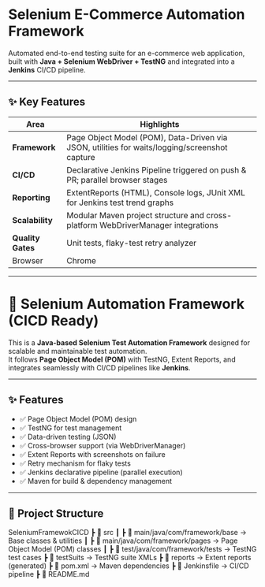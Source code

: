 # Selenium E-Commerce Automation Framework 

Automated end-to-end testing suite for an e-commerce web application, built with **Java + Selenium WebDriver + TestNG** and integrated into a **Jenkins** CI/CD pipeline.  

---

## ✨ Key Features
| Area               | Highlights                                                                                   |
|--------------------|----------------------------------------------------------------------------------------------|
| **Framework**      | Page Object Model (POM), Data-Driven via JSON, utilities for waits/logging/screenshot capture|
| **CI/CD**          | Declarative Jenkins Pipeline triggered on push & PR; parallel browser stages                 |
| **Reporting**      | ExtentReports (HTML), Console logs, JUnit XML for Jenkins test trend graphs                  |
| **Scalability**    | Modular Maven project structure and cross-platform WebDriverManager integrations             |
| **Quality Gates**  | Unit tests, flaky-test retry analyzer                                                        |
| Browser            | Chrome                                                                                       |
---

# 🚀 Selenium Automation Framework (CICD Ready)

This is a **Java-based Selenium Test Automation Framework** designed for scalable and maintainable test automation.  
It follows **Page Object Model (POM)** with TestNG, Extent Reports, and integrates seamlessly with CI/CD pipelines like **Jenkins**.

---

## ✨ Features
- ✅ Page Object Model (POM) design
- ✅ TestNG for test management
- ✅ Data-driven testing (JSON)
- ✅ Cross-browser support (via WebDriverManager)
- ✅ Extent Reports with screenshots on failure
- ✅ Retry mechanism for flaky tests
- ✅ Jenkins declarative pipeline (parallel execution)
- ✅ Maven for build & dependency management

---

## 📂 Project Structure

SeleniumFramewokCICD
┣ 📂 src
┃ ┣ 📂 main/java/com/framework/base → Base classes & utilities
┃ ┣ 📂 main/java/com/framework/pages → Page Object Model (POM) classes
┃ ┣ 📂 test/java/com/framework/tests → TestNG test cases
┣ 📂 testSuits → TestNG suite XMLs
┣ 📂 reports → Extent reports (generated)
┣ 📄 pom.xml → Maven dependencies
┣ 📄 Jenkinsfile → CI/CD pipeline
┣ 📄 README.md

